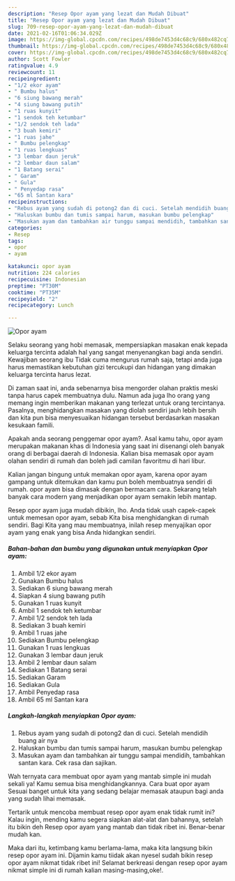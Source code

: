 ```yaml
---
description: "Resep Opor ayam yang lezat dan Mudah Dibuat"
title: "Resep Opor ayam yang lezat dan Mudah Dibuat"
slug: 709-resep-opor-ayam-yang-lezat-dan-mudah-dibuat
date: 2021-02-16T01:06:34.029Z
image: https://img-global.cpcdn.com/recipes/498de7453d4c68c9/680x482cq70/opor-ayam-foto-resep-utama.jpg
thumbnail: https://img-global.cpcdn.com/recipes/498de7453d4c68c9/680x482cq70/opor-ayam-foto-resep-utama.jpg
cover: https://img-global.cpcdn.com/recipes/498de7453d4c68c9/680x482cq70/opor-ayam-foto-resep-utama.jpg
author: Scott Fowler
ratingvalue: 4.9
reviewcount: 11
recipeingredient:
- "1/2 ekor ayam"
- " Bumbu halus"
- "6 siung bawang merah"
- "4 siung bawang putih"
- "1 ruas kunyit"
- "1 sendok teh ketumbar"
- "1/2 sendok teh lada"
- "3 buah kemiri"
- "1 ruas jahe"
- " Bumbu pelengkap"
- "1 ruas lengkuas"
- "3 lembar daun jeruk"
- "2 lembar daun salam"
- "1 Batang serai"
- " Garam"
- " Gula"
- " Penyedap rasa"
- "65 ml Santan kara"
recipeinstructions:
- "Rebus ayam yang sudah di potong2 dan di cuci. Setelah mendidih buang air nya"
- "Haluskan bumbu dan tumis sampai harum, masukan bumbu pelengkap"
- "Masukan ayam dan tambahkan air tunggu sampai mendidih, tambahkan santan kara. Cek rasa dan sajikan."
categories:
- Resep
tags:
- opor
- ayam

katakunci: opor ayam 
nutrition: 224 calories
recipecuisine: Indonesian
preptime: "PT30M"
cooktime: "PT35M"
recipeyield: "2"
recipecategory: Lunch

---
```



![Opor ayam](https://img-global.cpcdn.com/recipes/498de7453d4c68c9/680x482cq70/opor-ayam-foto-resep-utama.jpg)

Selaku seorang yang hobi memasak, mempersiapkan masakan enak kepada keluarga tercinta adalah hal yang sangat menyenangkan bagi anda sendiri. Kewajiban seorang ibu Tidak cuma mengurus rumah saja, tetapi anda juga harus memastikan kebutuhan gizi tercukupi dan hidangan yang dimakan keluarga tercinta harus lezat.

Di zaman  saat ini, anda sebenarnya bisa mengorder olahan praktis meski tanpa harus capek membuatnya dulu. Namun ada juga lho orang yang memang ingin memberikan makanan yang terlezat untuk orang tercintanya. Pasalnya, menghidangkan masakan yang diolah sendiri jauh lebih bersih dan kita pun bisa menyesuaikan hidangan tersebut berdasarkan masakan kesukaan famili. 



Apakah anda seorang penggemar opor ayam?. Asal kamu tahu, opor ayam merupakan makanan khas di Indonesia yang saat ini disenangi oleh banyak orang di berbagai daerah di Indonesia. Kalian bisa memasak opor ayam olahan sendiri di rumah dan boleh jadi camilan favoritmu di hari libur.

Kalian jangan bingung untuk memakan opor ayam, karena opor ayam gampang untuk ditemukan dan kamu pun boleh membuatnya sendiri di rumah. opor ayam bisa dimasak dengan bermacam cara. Sekarang telah banyak cara modern yang menjadikan opor ayam semakin lebih mantap.

Resep opor ayam juga mudah dibikin, lho. Anda tidak usah capek-capek untuk memesan opor ayam, sebab Kita bisa menghidangkan di rumah sendiri. Bagi Kita yang mau membuatnya, inilah resep menyajikan opor ayam yang enak yang bisa Anda hidangkan sendiri.

<!--inarticleads1-->

##### Bahan-bahan dan bumbu yang digunakan untuk menyiapkan Opor ayam:

1. Ambil 1/2 ekor ayam
1. Gunakan  Bumbu halus
1. Sediakan 6 siung bawang merah
1. Siapkan 4 siung bawang putih
1. Gunakan 1 ruas kunyit
1. Ambil 1 sendok teh ketumbar
1. Ambil 1/2 sendok teh lada
1. Sediakan 3 buah kemiri
1. Ambil 1 ruas jahe
1. Sediakan  Bumbu pelengkap
1. Gunakan 1 ruas lengkuas
1. Gunakan 3 lembar daun jeruk
1. Ambil 2 lembar daun salam
1. Sediakan 1 Batang serai
1. Sediakan  Garam
1. Sediakan  Gula
1. Ambil  Penyedap rasa
1. Ambil 65 ml Santan kara




<!--inarticleads2-->

##### Langkah-langkah menyiapkan Opor ayam:

1. Rebus ayam yang sudah di potong2 dan di cuci. Setelah mendidih buang air nya
1. Haluskan bumbu dan tumis sampai harum, masukan bumbu pelengkap
1. Masukan ayam dan tambahkan air tunggu sampai mendidih, tambahkan santan kara. Cek rasa dan sajikan.




Wah ternyata cara membuat opor ayam yang mantab simple ini mudah sekali ya! Kamu semua bisa menghidangkannya. Cara buat opor ayam Sesuai banget untuk kita yang sedang belajar memasak ataupun bagi anda yang sudah lihai memasak.

Tertarik untuk mencoba membuat resep opor ayam enak tidak rumit ini? Kalau ingin, mending kamu segera siapkan alat-alat dan bahannya, setelah itu bikin deh Resep opor ayam yang mantab dan tidak ribet ini. Benar-benar mudah kan. 

Maka dari itu, ketimbang kamu berlama-lama, maka kita langsung bikin resep opor ayam ini. Dijamin kamu tiidak akan nyesel sudah bikin resep opor ayam nikmat tidak ribet ini! Selamat berkreasi dengan resep opor ayam nikmat simple ini di rumah kalian masing-masing,oke!.

